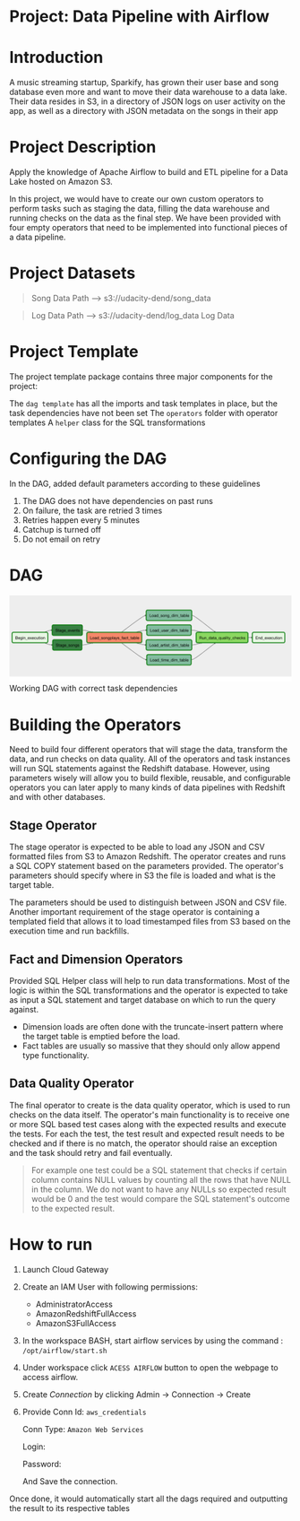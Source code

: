# Project:  Data Pipeline with Airflow

# Introduction

A music streaming startup, Sparkify, has grown their user base and song database even more and want to move their data warehouse to a data lake. Their data resides in S3, in a directory of JSON logs on user activity on the app, as well as a directory with JSON metadata on the songs in their app

# Project Description

Apply the knowledge of Apache Airflow to build and ETL pipeline for a Data Lake hosted on Amazon S3.

In this project, we would have to create our own custom operators to perform tasks such as staging the data, filling the data warehouse and running checks on the data as the final step. We have been provided with four empty operators that need to be implemented into functional pieces of a data pipeline.

# Project Datasets

> Song Data Path  --> s3://udacity-dend/song_data

> Log Data Path  --> s3://udacity-dend/log_data Log Data

# Project Template

The project template package contains three major components for the project:

The `dag template`  has all the imports and task templates in place, but the task dependencies have not been set
The  `operators`  folder with operator templates
A  `helper`  class for the SQL transformations

# Configuring the DAG

In the DAG, added default parameters according to these guidelines

1. The DAG does not have dependencies on past runs
2. On failure, the task are retried 3 times
3. Retries happen every 5 minutes
4. Catchup is turned off
5. Do not email on retry

# DAG
![Screenshot of working DAG with correct task dependencies](WorkingDAG.png)
Working DAG with correct task dependencies

# Building the Operators

Need to build four different operators that will stage the data, transform the data, and run checks on data quality. All of the operators and task instances will run SQL statements against the Redshift database. However, using parameters wisely will allow you to build flexible, reusable, and configurable operators you can later apply to many kinds of data pipelines with Redshift and with other databases.

## Stage Operator

The stage operator is expected to be able to load any JSON and CSV formatted files from S3 to Amazon Redshift. The operator creates and runs a SQL COPY statement based on the parameters provided. The operator's parameters should specify where in S3 the file is loaded and what is the target table.

The parameters should be used to distinguish between JSON and CSV file. Another important requirement of the stage operator is containing a templated field that allows it to load timestamped files from S3 based on the execution time and run backfills.

## Fact and Dimension Operators

Provided SQL Helper class will help to run data transformations. Most of the logic is within the SQL transformations and the operator is expected to take as input a SQL statement and target database on which to run the query against. 

* Dimension loads are often done with the truncate-insert pattern where the target table is emptied before the load. 
* Fact tables are usually so massive that they should only allow append type functionality.

## Data Quality Operator

The final operator to create is the data quality operator, which is used to run checks on the data itself. The operator's main functionality is to receive one or more SQL based test cases along with the expected results and execute the tests. For each the test, the test result and expected result needs to be checked and if there is no match, the operator should raise an exception and the task should retry and fail eventually.

> For example one test could be a SQL statement that checks if certain column contains NULL values by counting all the rows that have NULL in the column. We do not want to have any NULLs so expected result would be 0 and the test would compare the SQL statement's outcome to the expected result.

# How to run

1. Launch Cloud Gateway

2. Create an IAM User with following permissions:
    * AdministratorAccess
    * AmazonRedshiftFullAccess
    * AmazonS3FullAccess

3. In the workspace BASH, start airflow services by using the command : ```/opt/airflow/start.sh```

4. Under workspace click `ACESS AIRFLOW` button to open the webpage to access airflow.

5. Create *Connection* by clicking Admin -> Connection -> Create

6. Provide Conn Id: `aws_credentials`

    Conn Type: `Amazon Web Services`

    Login: <Access key ID>

    Password: <Secret access key>
    
    And Save the connection.

Once  done, it would automatically start all the dags required and outputting the result to its respective tables
